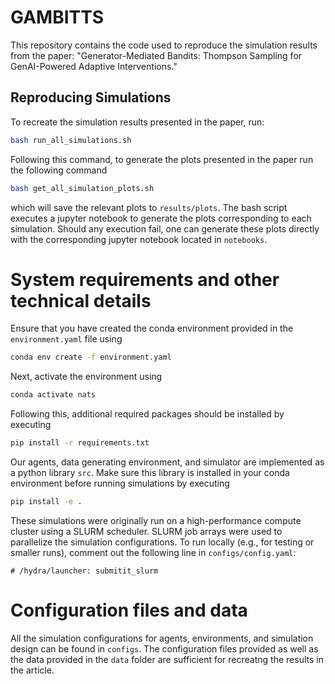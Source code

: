 # GAMBITTS
This repository contains the code used to reproduce the simulation results from the paper: "Generator-Mediated Bandits: Thompson Sampling for GenAI-Powered Adaptive Interventions."


## Reproducing Simulations

To recreate the simulation results presented in the paper, run:

```bash
bash run_all_simulations.sh
```

Following this command, to generate the plots presented in the paper run the following command 

```bash 
bash get_all_simulation_plots.sh
```
which will save the relevant plots to `results/plots`. The bash script executes a jupyter notebook to generate the plots corresponding 
to each simulation. Should any execution fail, one can generate these plots directly with the corresponding jupyter notebook located in `notebooks`.

# System requirements and other technical details
Ensure that you have created the conda environment provided in the `environment.yaml` file using 
```bash
conda env create -f environment.yaml
```

Next, activate the environment using 

```bash
conda activate nats 
```

Following this, additional required packages should be installed by executing

```bash 
pip install -r requirements.txt
```
Our agents, data generating environment, and simulator are implemented as a python library  `src`. Make sure this library is installed in your conda environment before running 
simulations by executing 

```bash
pip install -e .
```

These simulations were originally run on a high-performance compute cluster using a SLURM scheduler. SLURM job arrays were used to parallelize the simulation configurations. To run locally (e.g., for testing or smaller runs), comment out the following line in `configs/config.yaml`: 

```
# /hydra/launcher: submitit_slurm
```

# Configuration files and data
All the simulation configurations for agents, environments, and simulation design can be found in `configs`. The configuration files provided as well as the data provided in the `data` folder are sufficient for recreatng the results in the article.
